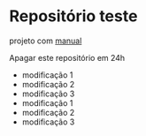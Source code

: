 # Repositório teste

projeto com [manual](manual.html)

Apagar este repositório em 24h


- modificação 1
- modificação 2
- modificação 3
- modificação 1
- modificação 2
- modificação 3

